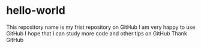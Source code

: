 # hello-world
This repository name is my frist repository on GitHub
I am very happy to use GitHub
I hope that I can study more code and other tips on GitHub
Thank GitHub
